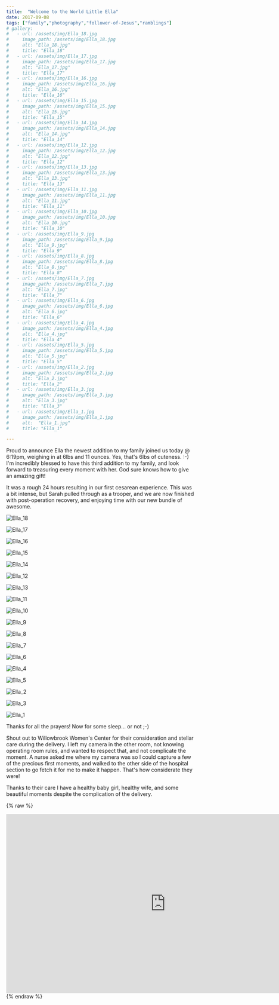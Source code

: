 ```yaml
---
title:  "Welcome to the World Little Ella"
date: 2017-09-08
tags: ["family","photography","follower-of-Jesus","ramblings"]
# gallery:
#   - url: /assets/img/Ella_18.jpg
#     image_path: /assets/img/Ella_18.jpg
#     alt: "Ella_18.jpg"
#     title: "Ella_18"
#   - url: /assets/img/Ella_17.jpg
#     image_path: /assets/img/Ella_17.jpg
#     alt: "Ella_17.jpg"
#     title: "Ella_17"
#   - url: /assets/img/Ella_16.jpg
#     image_path: /assets/img/Ella_16.jpg
#     alt: "Ella_16.jpg"
#     title: "Ella_16"
#   - url: /assets/img/Ella_15.jpg
#     image_path: /assets/img/Ella_15.jpg
#     alt: "Ella_15.jpg"
#     title: "Ella_15"
#   - url: /assets/img/Ella_14.jpg
#     image_path: /assets/img/Ella_14.jpg
#     alt: "Ella_14.jpg"
#     title: "Ella_14"
#   - url: /assets/img/Ella_12.jpg
#     image_path: /assets/img/Ella_12.jpg
#     alt: "Ella_12.jpg"
#     title: "Ella_12"
#   - url: /assets/img/Ella_13.jpg
#     image_path: /assets/img/Ella_13.jpg
#     alt: "Ella_13.jpg"
#     title: "Ella_13"
#   - url: /assets/img/Ella_11.jpg
#     image_path: /assets/img/Ella_11.jpg
#     alt: "Ella_11.jpg"
#     title: "Ella_11"
#   - url: /assets/img/Ella_10.jpg
#     image_path: /assets/img/Ella_10.jpg
#     alt: "Ella_10.jpg"
#     title: "Ella_10"
#   - url: /assets/img/Ella_9.jpg
#     image_path: /assets/img/Ella_9.jpg
#     alt: "Ella_9.jpg"
#     title: "Ella_9"
#   - url: /assets/img/Ella_8.jpg
#     image_path: /assets/img/Ella_8.jpg
#     alt: "Ella_8.jpg"
#     title: "Ella_8"
#   - url: /assets/img/Ella_7.jpg
#     image_path: /assets/img/Ella_7.jpg
#     alt: "Ella_7.jpg"
#     title: "Ella_7"
#   - url: /assets/img/Ella_6.jpg
#     image_path: /assets/img/Ella_6.jpg
#     alt: "Ella_6.jpg"
#     title: "Ella_6"
#   - url: /assets/img/Ella_4.jpg
#     image_path: /assets/img/Ella_4.jpg
#     alt: "Ella_4.jpg"
#     title: "Ella_4"
#   - url: /assets/img/Ella_5.jpg
#     image_path: /assets/img/Ella_5.jpg
#     alt: "Ella_5.jpg"
#     title: "Ella_5"
#   - url: /assets/img/Ella_2.jpg
#     image_path: /assets/img/Ella_2.jpg
#     alt: "Ella_2.jpg"
#     title: "Ella_2"
#   - url: /assets/img/Ella_3.jpg
#     image_path: /assets/img/Ella_3.jpg
#     alt: "Ella_3.jpg"
#     title: "Ella_3"
#   - url: /assets/img/Ella_1.jpg
#     image_path: /assets/img/Ella_1.jpg
#     alt:  "Ella_1.jpg"
#     title: "Ella_1"

---
```


Proud to announce Ella the newest addition to my family joined us today @ 6:19pm, weighing in at 6lbs and 11 ounces. Yes, that's 6lbs of cuteness. :-) I'm incredibly blessed to have this third addition to my family, and look forward to treasuring every moment with her. God sure knows how to give an amazing gift!

It was a rough 24 hours resulting in our first cesarean experience. This was a bit intense, but Sarah pulled through as a trooper, and we are now finished with post-operation recovery, and enjoying time with our new bundle of awesome.

<!-- {% include gallery caption="Welcome to the World Little Ella" %} -->

![Ella_18](/assets/img/Ella_18.jpg)

![Ella_17](/assets/img/Ella_17.jpg)

![Ella_16](/assets/img/Ella_16.jpg)

![Ella_15](/assets/img/Ella_15.jpg)

![Ella_14](/assets/img/Ella_14.jpg)

![Ella_12](/assets/img/Ella_12.jpg)

![Ella_13](/assets/img/Ella_13.jpg)

![Ella_11](/assets/img/Ella_11.jpg)

![Ella_10](/assets/img/Ella_10.jpg)

![Ella_9](/assets/img/Ella_9.jpg)

![Ella_8](/assets/img/Ella_8.jpg)

![Ella_7](/assets/img/Ella_7.jpg)

![Ella_6](/assets/img/Ella_6.jpg)

![Ella_4](/assets/img/Ella_4.jpg)

![Ella_5](/assets/img/Ella_5.jpg)

![Ella_2](/assets/img/Ella_2.jpg)

![Ella_3](/assets/img/Ella_3.jpg)

![Ella_1](/assets/img/Ella_1.jpg)



Thanks for all the prayers!
Now for some sleep... or not ;-)

Shout out to Willowbrook Women's Center for their consideration and stellar care during the delivery. I left my camera in the other room, not knowing operating room rules, and wanted to respect that, and not complicate the moment. A nurse asked me where my camera was so I could capture a few of the precious first moments, and walked to the other side of the hospital section to go fetch it for me to make it happen. That's how considerate they were!

Thanks to their care I have a healthy baby girl, healthy wife, and some beautiful moments despite the complication of the delivery.

{% raw %}
<iframe src="https://www.youtube.com/embed/vB1EqN-WfkI?wmode=opaque&enablejsapi=1" height="480" width="854" scrolling="no" frameborder="0" allowfullscreen="yes">
</iframe>
{% endraw %}
